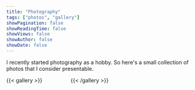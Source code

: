 ```yaml
---
title: "Photography"
tags: ["photos", "gallery"]
showPagination: false
showReadingTime: false
showViews: false
showAuthor: false
showDate: false
---
```


<!-- <div class="min-w-100"> -->
I recently started photography as a hobby. So here's a small collection of photos that I consider presentable.
    

{{< gallery >}}
    <img src="gallery/BS-01.jpg" alt="" class="grid-w100 md:grid-w50 xl:grid-w33">
    <img src="gallery/BS-02.jpg" alt="" class="grid-w100 md:grid-w50 xl:grid-w33">
    <img src="gallery/BS-03.jpg" alt="" class="grid-w100 md:grid-w50 xl:grid-w33">
    <img src="gallery/BS-04.jpg" alt="" class="grid-w100 md:grid-w50 xl:grid-w33">
    <img src="gallery/BS-05.jpg" alt="" class="grid-w100 md:grid-w50 xl:grid-w33">
    <img src="gallery/BS-06.jpg" alt="" class="grid-w100 md:grid-w50 xl:grid-w33">
    <img src="gallery/BS-07.jpg" alt="" class="grid-w100 md:grid-w50 xl:grid-w33">
    <img src="gallery/BS-08.jpg" alt="" class="grid-w100 md:grid-w50 xl:grid-w33">
    <img src="gallery/BS-09.jpg" alt="" class="grid-w100 md:grid-w50 xl:grid-w33">
    <img src="gallery/BS-10.jpg" alt="" class="grid-w100 md:grid-w50 xl:grid-w33">
    <img src="gallery/BS-11.jpg" alt="" class="grid-w100 md:grid-w50 xl:grid-w33">
    <img src="gallery/BS-12.jpg" alt="" class="grid-w100 md:grid-w50 xl:grid-w33">
    <img src="gallery/BS-13.jpg" alt="" class="grid-w100 md:grid-w50 xl:grid-w33">
    <img src="gallery/BS-14.jpg" alt="" class="grid-w100 md:grid-w50 xl:grid-w33">
    <img src="gallery/BS-15.jpg" alt="" class="grid-w100 md:grid-w50 xl:grid-w33">
    <img src="gallery/BS-16.jpg" alt="" class="grid-w100 md:grid-w50 xl:grid-w33">
    <img src="gallery/BS-17.jpg" alt="" class="grid-w100 md:grid-w50 xl:grid-w33">
    <img src="gallery/BS-18.jpg" alt="" class="grid-w100 md:grid-w50 xl:grid-w33">
{{< /gallery >}}